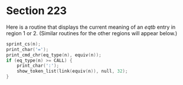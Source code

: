 # Section 223

Here is a routine that displays the current meaning of an *eqtb* entry in region 1 or 2.
(Similar routines for the other regions will appear below.)

```c << Show equivalent |n|, in region 1 or 2 >>=
sprint_cs(n);
print_char('=');
print_cmd_chr(eq_type(n), equiv(n));
if (eq_type(n) >= CALL) {
    print_char(':');
    show_token_list(link(equiv(n)), null, 32);
}
```
